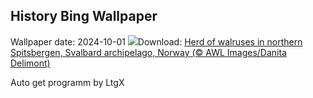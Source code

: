 ## History Bing Wallpaper
Wallpaper date: 2024-10-01
![](https://www.bing.com/th?id=OHR.WalrusNorway_EN-US4658961878_UHD.jpg&w=1000)Download: [Herd of walruses in northern Spitsbergen, Svalbard archipelago, Norway (© AWL Images/Danita Delimont)](https://www.bing.com/th?id=OHR.WalrusNorway_EN-US4658961878_UHD.jpg)

Auto get programm by LtgX
